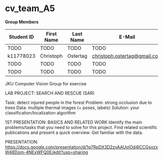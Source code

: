# cv_team_A5

**Group Members**

| Student ID    | First Name  | Last Name      | E-Mail                  |
| --------------|-------------|----------------|-------------------------|
|     TODO      |     TODO    |     TODO       |     TODO                |
|   k11778023   |  Christoph  |    Ostertag    | christoph.ostertag@gmail.com |
|     TODO      |     TODO    |     TODO       |     TODO                |
|     TODO      |     TODO    |     TODO       |     TODO                |

JKU Computer Vision Group for exercise


LAB PROJECT: SEARCH AND RESCUE (SAR)

Task: detect injured people in the forest
Problem: strong occlusion due to trees
Data: multiple thermal images (+ poses, labels)
Solution: your classification/localization algorithm


1ST PRESENTATION: BASICS AND RELATED WORK
Identify the main problems/tasks that you need to solve for this project.
Find related scientific publications and present a quick overview.
Get familiar with the data.

PRESENTATION: https://docs.google.com/presentation/d/1q7RpDX3D2zvAAUolOd4lCCGsvzxW48Dom-4NExWFQ0E/edit?usp=sharing
